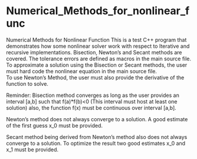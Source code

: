 # Numerical_Methods_for_nonlinear_func
Numerical Methods for Nonlinear Function
This is a test C++ program that demonstrates how some nonlinear solver work with respect to Iterative and recursive implementations. 
Bisection, Newton’s and Secant methods are covered. The tolerance errors are defined as macros in the main source file.  
To approximate a solution using the Bisection or Secant methods, the user must hard code the nonlinear equation in the main source file.  
To use Newton’s Method, the user must also provide the derivative of the function to solve.    

Reminder: 
Bisection method converges as long as the user provides an interval [a,b] such that f(a)*f(b)<0
(This interval must host at least one solution) also, the function f(x) must be continuous over interval [a,b].

Newton’s method does not always converge to a solution. A good estimate of the first guess x_0 must be provided.

Secant method being derived from Newton’s method also does not always converge to a solution. 
To optimize the result two good estimates x_0 and x_1 must be provided.

